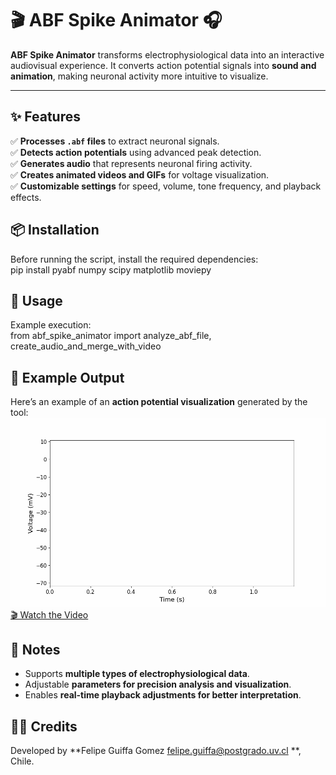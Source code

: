 # 🎬 ABF Spike Animator 🎧  

**ABF Spike Animator** transforms electrophysiological data into an interactive audiovisual experience. It converts action potential signals into **sound and animation**, making neuronal activity more intuitive to visualize.  

---

## ✨ Features  
✅ **Processes `.abf` files** to extract neuronal signals.  
✅ **Detects action potentials** using advanced peak detection.  
✅ **Generates audio** that represents neuronal firing activity.  
✅ **Creates animated videos and GIFs** for voltage visualization.  
✅ **Customizable settings** for speed, volume, tone frequency, and playback effects.  

## 📦 Installation  
Before running the script, install the required dependencies:  
pip install pyabf numpy scipy matplotlib moviepy

## 🎯 Usage  
Example execution:  
from abf_spike_animator import analyze_abf_file, create_audio_and_merge_with_video

## 🎥 Example Output  
Here’s an example of an **action potential visualization** generated by the tool:  
![Action Potential Animation](exp_001_animation.gif)
[🎬 Watch the Video](exp_001_video.mp4)

## 📌 Notes  
- Supports **multiple types of electrophysiological data**.  
- Adjustable **parameters for precision analysis and visualization**.  
- Enables **real-time playback adjustments for better interpretation**.
 ## 👨‍🔬 Credits  
Developed by **Felipe Guiffa Gomez felipe.guiffa@postgrado.uv.cl **, Chile.
